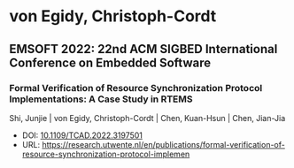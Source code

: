 # von Egidy, Christoph-Cordt

## EMSOFT 2022: 22nd ACM SIGBED International Conference on Embedded Software

### Formal Verification of Resource Synchronization Protocol Implementations: A Case Study in RTEMS
Shi, Junjie | von Egidy, Christoph-Cordt | Chen, Kuan-Hsun | Chen, Jian-Jia
* DOI: [10.1109/TCAD.2022.3197501](https://doi.org/10.1109/TCAD.2022.3197501)
* URL: <https://research.utwente.nl/en/publications/formal-verification-of-resource-synchronization-protocol-implemen>

